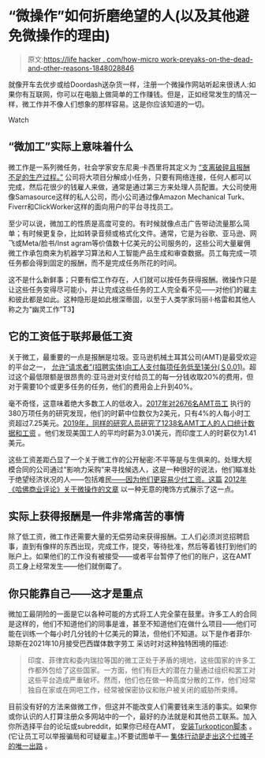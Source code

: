# “微操作”如何折磨绝望的人(以及其他避免微操作的理由)

> 原文:[https://life hacker . com/how-micro work-preyaks-on-the-dead-and-other-reasons-1848028846](https://lifehacker.com/how-microwork-preys-on-the-desperate-and-other-reasons-1848028846)

就像开车去优步或给Doordash送杂货一样，注册一个微操作网站听起来很诱人:如果你有互联网，你可以在电脑上做简单的工作赚钱。但是，正如经常发生的情况一样，微工作并不像人们想象的那样容易。这是你应该知道的一切。

Watch

## “微加工”实际上意味着什么

微工作是一系列微任务，社会学家安东尼奥·卡西里将其定义为 [“支离破碎且报酬不足的生产过程。”](https://www.greeneuropeanjournal.eu/earn-money-online-the-politics-of-microwork-and-machines/) 公司将大项目分解成小任务，只要有网络连接，任何人都可以完成，然后花很少的钱雇人来做，通常是通过第三方来处理人员配置。大公司使用像Samasource这样的私人公司，而小公司通过像Amazon Mechanical Turk、Fiverr和ClickWorker这样的面向用户的平台寻找员工。

至少可以说，微加工的性质是高度可变的。有时候就像点击广告带动流量那么简单；有时候更复杂，比如转录音频或格式化文件。通常，它是为谷歌、亚马逊、网飞或Meta/脸书/Inst agram等价值数十亿美元的公司服务的，这些公司大量雇佣微工作承包商来为机器学习算法和人工智能产品生成和审查数据。员工每完成一项任务都会得到固定的报酬，而不是完成任务所花的时间。

这不是什么新鲜事；只要有偿工作存在，人们就可以按任务获得报酬。微操作只是让这些任务变得尽可能小，并让完成这些任务的工人完全看不见——对他们的雇主和彼此都是如此。这种隐形是如此根深蒂固，以至于人类学家玛丽·l·格雷和其他人称之为“幽灵工作”T3】

## 它的工资低于联邦最低工资

关于微工，最重要的一点是报酬是垃圾。亚马逊机械土耳其公司(AMT)是最受欢迎的平台之一， [允许“请求者”(招聘实体)向工人支付每项任务低至1美分(＄0.01)](https://www.mturk.com/pricing)。超过这个最低限额是很昂贵的:亚马逊对支付给员工的每一分钱收取20%的费用，但对于需要10个或更多任务的任务，他们的费用会上升到40%。

毫不奇怪，这意味着绝大多数工人的低收入。[2017年对2676名AMT员工](https://arxiv.org/pdf/1712.05796.pdf) 执行的380万项任务的研究发现，他们的时薪中位数仅为2美元，只有4%的人每小时工资超过7.25美元。[2019年，同样的研究人员研究了1238名AMT工人的人口统计数据和工资](https://core.ac.uk/download/pdf/224786775.pdf) 。他们发现美国工人的平均时薪为3.01美元，而印度工人的时薪仅为1.41美元。

这些工资差距凸显了一个关于微工作的公开秘密:不平等是与生俱来的。处理大规模合同的公司通过“影响力采购”来寻找候选人，这是一种很好的说法，他们瞄准处于绝望经济状况的人——包括难民[——因为他们更容易少付工资。这篇](https://www.theguardian.com/commentisfree/2021/oct/27/big-techs-push-for-automation-hides-the-grim-reality-of-microwork) [2012年《哈佛商业评论》关于微操作的文章](https://hbr.org/2012/12/the-microwork-solution) 以一种无意的掩饰方式展示了这一点。

## **实际上获得报酬是一件非常痛苦的事情**

除了低工资，微工作还需要大量的无偿劳动来获得报酬。工人们必须浏览招聘启事，直到有像样的东西出现，完成工作，提交，等待批准，然后等着钱打到他们的账户上。如果他们的工作没有被接受——或者平台暂停了他们的账户，这在AMT员工身上经常发生——他们就倒霉了。

## 你只能靠自己——这才是重点

微加工最阴险的一面是它以各种可能的方式将工人完全蒙在鼓里。许多工人的合同是这样的，他们不知道他们的同事是谁，甚至不知道他们在做什么项目——他们可能在训练一个每小时几分钱的十亿美元的算法，但他们不知道。以下是作者菲尔·琼斯在2021年10月接受巴西媒体数字劳工 采访时对这种独特困境的描述:

> 印度、菲律宾和委内瑞拉等国的微工正处于矛盾的境地，这些国家的许多工作都外包给了这些国家。一方面，他们有巨大的潜在力量通过组织和罢工对这些平台造成严重破坏。然而，他们也在做一种高度分散的工作，他们经常独自在家或在网吧工作，经常被保密协议和账户被关闭的威胁所束缚。

目前没有好的方法来做微工作，但这并不能改变人们需要钱来生活的事实。如果你或你认识的人打算注册众多网站中的一个，最好的办法就是和其他员工联系。加入你所选择平台的论坛或subreddit，如果你已经在AMT， [安装Turkopticon脚本](https://turkopticon.net) 。(它让员工可以举报骗局和可疑雇主。)不要试图单干— [集体行动是走出这个烂摊子的唯一出路](https://lifehacker.com/how-to-unionize-your-workplace-1845991328) 。